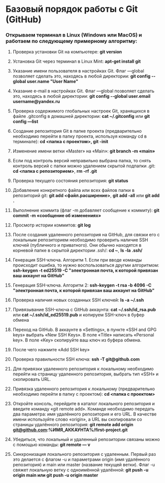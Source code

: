 ﻿# Базовый порядок работы с Git (GitHub)

### Открываем терминал в Linux (Windows или MacOS) и работаем по следующему примерному алгоритму:

1. Проверка установки Git на компьютере: __git version__

2. Установка Git через терминал в Linux Mint: __apt-get install git__

3. Указание имени пользователя в настройках Git. Флаг —global позволяет сделать это, находясь в любой директории: __git config --global user.name "User Name"__

4. Указание e-mail в настройках Git. Флаг —global позволяет сделать это, находясь в любой директории: __git config --global user.email username@yandex.ru__

5. Проверка содержимого глобальных настроек Git, хранящихся в файле .gitconfig в домашней директории: __cat ~/.gitconfig__ или __git config —list__

6. Создание репозитория Git в папке проекта (предварительно необходимо перейти в папку проекта, используя команду cd в терминале): __cd <папка с проектом>, git -init__

7. Изменение имени ветки «Master» на «Main»: __git branch -m «main»__

8. Если под контроль версий неправильно выбрана папка, то снять контроль версий с папки можно удалением скрытой подпапки .git: __cd <папка с репозиторием>__, __rm -rf .git__

9. Проверка текущего состояния репозитория: __git status__

10. Добавление конкретного файла или всех файлов папки в репозиторий git: __git add <файл.расширение>__, __git add -all__ или __git add .__

11. Выполнение коммита (флаг -m добавляет сообщение к коммиту): __git commit -m «сообщение об изменениях»__

12. Просмотр истории коммитов: __git log__

13. После создания удаленного репозитория на GitHub, для связки его с локальным репозиторием необходимо проверить наличие SSH ключей (публичного и приватного). Они обычно находятся в корневой папке в скрытой директории .ssh/: __cd ~__, __ls -la .ssh/__

14. Генерация SSH-ключа. Алгоритм 1. Если при вводе команды происходит ошибка, то нужно воспользоваться другми алгоритмом: __ssh-keygen -t ed25519 -C "электронная почта, к которой привязан ваш аккаунт на GitHub"__ 

15. Генерация SSH-ключа. Алгоритм 2: __ssh-keygen -t rsa -b 4096 -C "электронная почта, к которой привязан ваш аккаунт на GitHub"__

16. Проверка наличия новых созданных SSH ключей: __ls -a ~/.ssh__

17. Привязывание SSH-ключа с GitHub аккаунта: __cat ~/.ssh/id_rsa.pub__ или __cat ~/.ssh/id_ed25519.pub__ и копируем SSH-ключ в буфер обмена

18. Переход на GitHub. В аккаунте в «Settings», в пункте «SSH and GPG keys» выбрать «New SSH Keys». В поле «Title» написать «Personal key». В поле «Key» скопируйте ваш ключ из буфера обмена.

19. После чего нажмите «Add SSH key»

20. Проверка правильности SSH ключа: __ssh -T git@github.com__

21. Для привязки удаленного репозитория к локальному необходимо перейти на страницу удаленного репозитория, выбрать тип «SSH» и скопировать URL.

22. Привязка удаленного репозитория к локальному (предварительно необходимо перейти в папку с проектом): __cd <папка с проектом>__ 

23. Откройте консоль, перейдите в каталог локального репозитория и введите команду «git remote add». Команде необходимо передать два параметра: имя удалённого репозитория и его URL. В качестве имени используйте слово «origin», а URL вы скопировали со страницы удалённого репозитория: __git remote add origin git@github.com:%ИМЯ_АККАУНТА%/first-project.git__

24. Убедиться, что локальный и удаленный репозитории связаны можно с помощью команды: __git remote — v__

25. Синхронизация локального репозитория с удаленным. Первый раз это делается с флагом -u и параметрами origin (имя удалённого репозитория) и main или master (название текущей ветки). Флаг -u свяжет локальную ветку с одноимённой удалённой: __git push -u origin main или git push -u origin master__


